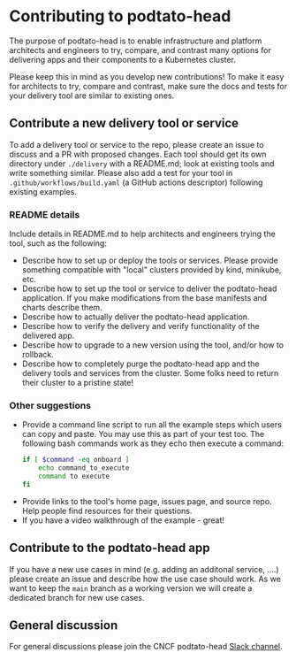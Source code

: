 # Contributing to podtato-head

The purpose of podtato-head is to enable infrastructure and platform architects
and engineers to try, compare, and contrast many options for delivering apps and
their components to a Kubernetes cluster.

Please keep this in mind as you develop new contributions! To make it easy for
architects to try, compare and contrast, make sure the docs and tests for your
delivery tool are similar to existing ones.

## Contribute a new delivery tool or service

To add a delivery tool or service to the repo, please create an issue to discuss
and a PR with proposed changes. Each tool should get its own directory under
`./delivery` with a README.md; look at existing tools and write something
similar. Please also add a test for your tool in `.github/workflows/build.yaml`
(a GitHub actions descriptor) following existing examples.

### README details

Include details in README.md to help architects and engineers trying the tool,
such as the following:

* Describe how to set up or deploy the tools or services. Please provide
  something compatible with "local" clusters provided by kind, minikube, etc.
* Describe how to set up the tool or service to deliver the podtato-head
  application. If you make modifications from the base manifests and charts
  describe them.
* Describe how to actually deliver the podtato-head application.
* Describe how to verify the delivery and verify functionality of the delivered app.
* Describe how to upgrade to a new version using the tool, and/or how to
  rollback.
* Describe how to completely purge the podtato-head app and the delivery tools
  and services from the cluster. Some folks need to return their cluster to a
  pristine state!

### Other suggestions

* Provide a command line script to run all the example steps which users can copy and paste. You may use this as part of your test too. The following bash commands work as they echo then execute a command:
  ```bash
  if [ $command -eq onboard ] 
      echo command_to_execute
      command to execute
  fi
  ```
 * Provide links to the tool's home page, issues page, and source repo. Help people find resources for their questions.
 * If you have a video walkthrough of the example - great!

## Contribute to the podtato-head app

If you have a new use cases in mind (e.g. adding an additonal service, ....)
please create an issue and describe how the use case should work. As we want to
keep the ``` main ``` branch as a working version we will create a dedicated
branch for new use cases. 

## General discussion 

For general discussions please join the CNCF podtato-head
[Slack channel](https://cloud-native.slack.com/archives/C01NYM1S4LX).